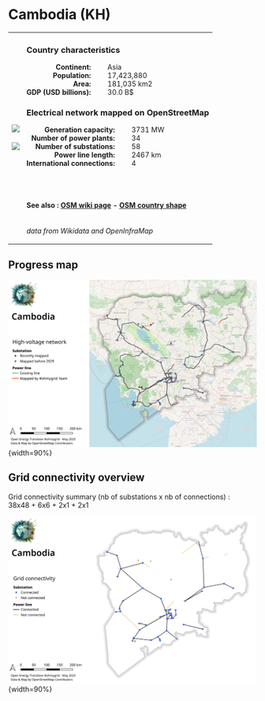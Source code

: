 # Cambodia (KH)

<table width="90%">
<tr>
<td>
<img src="https://upload.wikimedia.org/wikipedia/commons/8/83/Flag_of_Cambodia.svg" width="250">
<br><br>
<img src="https://upload.wikimedia.org/wikipedia/commons/a/a9/Cambodia_on_the_globe_%28Asia_centered%29.svg" width="250"></td>
<td>
<h3>Country characteristics</h3>
<div style="display: inline-block;text-align:right;margin-right:30px;font-weight: bold;">
Continent:<br>Population:<br>Area:<br>GDP (USD billions):
</div>
<div style="display: inline-block;">
Asia<br>17,423,880<br>181,035 km2<br>30.0 B$
</div>
<h3>Electrical network mapped on OpenStreetMap</h3>
<div style="display: inline-block;text-align:right;margin-right:30px;font-weight: bold;">Generation capacity:<br>
Number of power plants:<br>
Number of substations:<br>
Power line length:<br>
International connections:<br>
</div>
<div style="display: inline-block;">3731 MW<br>
34<br>
58<br>
2467 km<br>
4<br>
</div>

<br><br><h4>See also :
<a href="https://wiki.openstreetmap.org/wiki/Power_networks/Cambodia" target="_blank">OSM wiki page</a> -
<a href="https://openstreetmap.org/relation/49898" target="_blank">OSM country shape</a>
</h4>

<br><i>data from Wikidata and OpenInfraMap</i>
</td>
</tr>
</table>


## Progress map

![Map](../images/maps_countries/KH/high-voltage-network.png){width=90%}



## Grid connectivity overview

Grid connectivity summary (nb of substations x nb of connections) :<br>38x48 + 6x6 + 2x1 + 2x1

![Map](../images/maps_countries/KH/grid-connectivity.png){width=90%}

